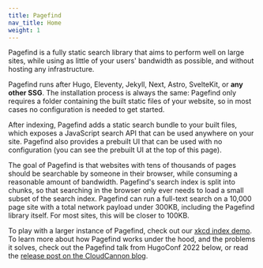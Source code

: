 ```yaml
---
title: Pagefind
nav_title: Home
weight: 1
---
```

Pagefind is a fully static search library that aims to perform well on large sites, while using as little of your users' bandwidth as possible, and without hosting any infrastructure.

Pagefind runs after Hugo, Eleventy, Jekyll, Next, Astro, SvelteKit, or **any other SSG**. The installation process is always the same: Pagefind only requires a folder containing the built static files of your website, so in most cases no configuration is needed to get started.

After indexing, Pagefind adds a static search bundle to your built files, which exposes a JavaScript search API that can be used anywhere on your site. Pagefind also provides a prebuilt UI that can be used with no configuration (you can see the prebuilt UI at the top of this page).

The goal of Pagefind is that websites with tens of thousands of pages should be searchable by someone in their browser, while consuming a reasonable amount of bandwidth. Pagefind's search index is split into chunks, so that searching in the browser only ever needs to load a small subset of the search index. Pagefind can run a full-text search on a 10,000 page site with a total network payload under 300KB, including the Pagefind library itself. For most sites, this will be closer to 100KB.

To play with a larger instance of Pagefind, check out our [xkcd index demo](https://xkcd.pagefind.app/). To learn more about how Pagefind works under the hood, and the problems it solves, check out the Pagefind talk from HugoConf 2022 below, or read the [release post on the CloudCannon blog](https://cloudcannon.com/blog/introducing-pagefind/).
